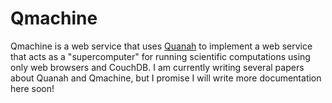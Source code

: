 Qmachine
========

Qmachine is a web service that uses
[Quanah](https://github.com/wilkinson/quanah) to implement a web service that
acts as a "supercomputer" for running scientific computations using only web
browsers and CouchDB. I am currently writing several papers about Quanah and
Qmachine, but I promise I will write more documentation here soon!

